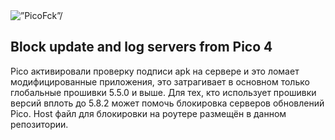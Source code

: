<img src="https://github.com/LordArrin/PicoFck/edit/main/logo.png" alt=”PicoFck”/>
<h2>Block update and log servers from Pico 4</h2>

Pico активировали проверку подписи apk на сервере и это ломает модифицированные приложения, это затрагивает в основном только глобальные прошивки 5.5.0 и выше.
Для тех, кто использует прошивки версий вплоть до 5.8.2 может помочь блокировка серверов обновлений Pico. Host файл для блокировки на роутере размещён в данном репозитории.
